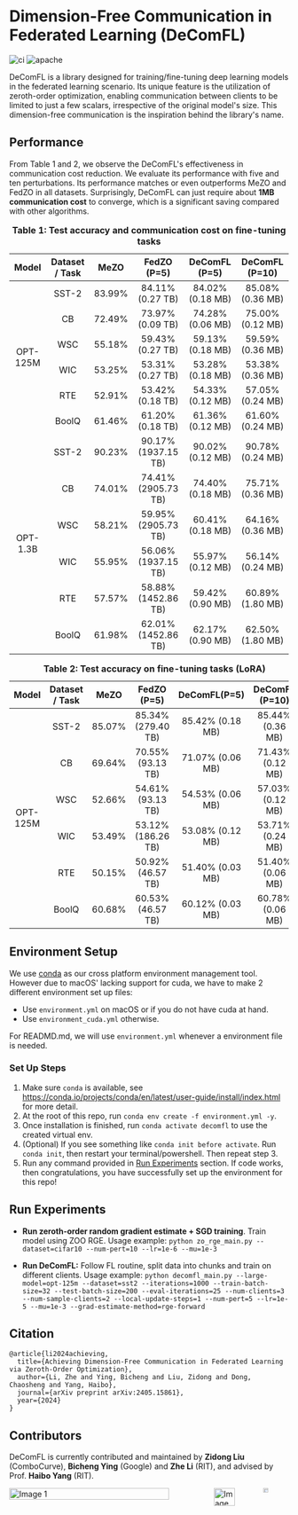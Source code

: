 # Dimension-Free Communication in Federated Learning (DeComFL)

![ci](https://github.com/ZidongLiu/FedDisco/actions/workflows/ci.yaml/badge.svg) ![apache](https://img.shields.io/badge/License-Apache%202.0-blue.svg)

DeComFL is a library designed for training/fine-tuning deep learning models in the federated learning scenario. Its unique feature is the utilization of zeroth-order optimization, enabling communication between clients to be limited to just a few scalars, irrespective of the original model's size. This dimension-free communication is the inspiration behind the library's name.

## Performance

From Table 1 and 2, we observe the DeComFL's effectiveness in communication cost reduction. We evaluate its performance with five and ten perturbations. Its performance matches or even outperforms MeZO and FedZO in all datasets. Surprisingly, DeComFL can just require about **1MB communication cost** to converge, which is a significant saving compared with other algorithms. 

<table>
  <caption style="caption-side: top; text-align: center; font-weight: bold;">Table 1: Test accuracy and communication cost on fine-tuning tasks</caption>
  <thead>
    <tr>
      <th style="text-align: center;">Model</th>
      <th style="text-align: center;">Dataset / Task</th>
      <th style="text-align: center;">MeZO</th>
      <th style="text-align: center;">FedZO (P=5)</th>
      <th style="text-align: center;">DeComFL (P=5)</th>
      <th style="text-align: center;">DeComFL (P=10)</th>
    </tr>
  </thead>
  <tbody>
    <tr>
      <td rowspan="6" style="text-align: center;">OPT-125M</td>
      <td style="text-align: center;">SST-2</td>
      <td style="text-align: center;">83.99%</td>
      <td style="text-align: center;">84.11% (0.27 TB)</td>
      <td style="text-align: center;">84.02% (0.18 MB)</td>
      <td style="text-align: center;">85.08% (0.36 MB)</td>
    </tr>
    <tr>
      <td style="text-align: center;">CB</td>
      <td style="text-align: center;">72.49%</td>
      <td style="text-align: center;">73.97% (0.09 TB)</td>
      <td style="text-align: center;">74.28% (0.06 MB)</td>
      <td style="text-align: center;">75.00% (0.12 MB)</td>
    </tr>
    <tr>
      <td style="text-align: center;">WSC</td>
      <td style="text-align: center;">55.18%</td>
      <td style="text-align: center;">59.43% (0.27 TB)</td>
      <td style="text-align: center;">59.13% (0.18 MB)</td>
      <td style="text-align: center;">59.59% (0.36 MB)</td>
    </tr>
    <tr>
      <td style="text-align: center;">WIC</td>
      <td style="text-align: center;">53.25%</td>
      <td style="text-align: center;">53.31% (0.27 TB)</td>
      <td style="text-align: center;">53.28% (0.18 MB)</td>
      <td style="text-align: center;">53.38% (0.36 MB)</td>
    </tr>
    <tr>
      <td style="text-align: center;">RTE</td>
      <td style="text-align: center;">52.91%</td>
      <td style="text-align: center;">53.42% (0.18 TB)</td>
      <td style="text-align: center;">54.33% (0.12 MB)</td>
      <td style="text-align: center;">57.05% (0.24 MB)</td>
    </tr>
    <tr>
      <td style="text-align: center;">BoolQ</td>
      <td style="text-align: center;">61.46%</td>
      <td style="text-align: center;">61.20% (0.18 TB)</td>
      <td style="text-align: center;">61.36% (0.12 MB)</td>
      <td style="text-align: center;">61.60% (0.24 MB)</td>
    </tr>
    <tr>
      <td rowspan="6" style="text-align: center;">OPT-1.3B</td>
      <td style="text-align: center;">SST-2</td>
      <td style="text-align: center;">90.23%</td>
      <td style="text-align: center;">90.17% (1937.15 TB)</td>
      <td style="text-align: center;">90.02% (0.12 MB)</td>
      <td style="text-align: center;">90.78% (0.24 MB)</td>
    </tr>
    <tr>
      <td style="text-align: center;">CB</td>
      <td style="text-align: center;">74.01%</td>
      <td style="text-align: center;">74.41% (2905.73 TB)</td>
      <td style="text-align: center;">74.40% (0.18 MB)</td>
      <td style="text-align: center;">75.71% (0.36 MB)</td>
    </tr>
    <tr>
      <td style="text-align: center;">WSC</td>
      <td style="text-align: center;">58.21%</td>
      <td style="text-align: center;">59.95% (2905.73 TB)</td>
      <td style="text-align: center;">60.41% (0.18 MB)</td>
      <td style="text-align: center;">64.16% (0.36 MB)</td>
    </tr>
    <tr>
      <td style="text-align: center;">WIC</td>
      <td style="text-align: center;">55.95%</td>
      <td style="text-align: center;">56.06% (1937.15 TB)</td>
      <td style="text-align: center;">55.97% (0.12 MB)</td>
      <td style="text-align: center;">56.14% (0.24 MB)</td>
    </tr>
    <tr>
      <td style="text-align: center;">RTE</td>
      <td style="text-align: center;">57.57%</td>
      <td style="text-align: center;">58.88% (1452.86 TB)</td>
      <td style="text-align: center;">59.42% (0.90 MB)</td>
      <td style="text-align: center;">60.89% (1.80 MB)</td>
    </tr>
    <tr>
      <td style="text-align: center;">BoolQ</td>
      <td style="text-align: center;">61.98%</td>
      <td style="text-align: center;">62.01% (1452.86 TB)</td>
      <td style="text-align: center;">62.17% (0.90 MB)</td>
      <td style="text-align: center;">62.50% (1.80 MB)</td>
    </tr>
  </tbody>
</table>


<table>
  <caption style="caption-side: top; text-align: center; font-weight: bold;">Table 2: Test accuracy on fine-tuning tasks (LoRA)</caption>
  <thead>
    <tr>
      <th style="text-align: center;">Model</th>
      <th style="text-align: center;">Dataset / Task</th>
      <th style="text-align: center;">MeZO</th>
      <th style="text-align: center;">FedZO (P=5)</th>
      <th style="text-align: center;">DeComFL(P=5)</th>
      <th style="text-align: center;">DeComFL (P=10)</th>
    </tr>
  </thead>
  <tbody>
    <tr>
      <td style="text-align: center;" rowspan="6">OPT-125M</td>
      <td style="text-align: center;">SST-2</td>
      <td style="text-align: center;">85.07%</td>
      <td style="text-align: center;">85.34% (279.40 TB)</td>
      <td style="text-align: center;">85.42% (0.18 MB)</td>
      <td style="text-align: center;">85.44% (0.36 MB)</td>
    </tr>
    <tr>
      <td style="text-align: center;">CB</td>
      <td style="text-align: center;">69.64%</td>
      <td style="text-align: center;">70.55% (93.13 TB)</td>
      <td style="text-align: center;">71.07% (0.06 MB)</td>
      <td style="text-align: center;">71.43% (0.12 MB)</td>
    </tr>
    <tr>
      <td style="text-align: center;">WSC</td>
      <td style="text-align: center;">52.66%</td>
      <td style="text-align: center;">54.61% (93.13 TB)</td>
      <td style="text-align: center;">54.53% (0.06 MB)</td>
      <td style="text-align: center;">57.03% (0.12 MB)</td>
    </tr>
    <tr>
      <td style="text-align: center;">WIC</td>
      <td style="text-align: center;">53.49%</td>
      <td style="text-align: center;">53.12% (186.26 TB)</td>
      <td style="text-align: center;">53.08% (0.12 MB)</td>
      <td style="text-align: center;">53.71% (0.24 MB)</td>
    </tr>
    <tr>
      <td style="text-align: center;">RTE</td>
      <td style="text-align: center;">50.15%</td>
      <td style="text-align: center;">50.92% (46.57 TB)</td>
      <td style="text-align: center;">51.40% (0.03 MB)</td>
      <td style="text-align: center;">51.40% (0.06 MB)</td>
    </tr>
    <tr>
      <td style="text-align: center;">BoolQ</td>
      <td style="text-align: center;">60.68%</td>
      <td style="text-align: center;">60.53% (46.57 TB)</td>
      <td style="text-align: center;">60.12% (0.03 MB)</td>
      <td style="text-align: center;">60.78% (0.06 MB)</td>
    </tr>
  </tbody>
</table>



## Environment Setup

We use [conda](https://docs.conda.io/projects/conda/en/stable/) as our cross platform environment management tool. However due to macOS' lacking support for cuda, we have to make 2 different environment set up files:

- Use `environment.yml` on macOS or if you do not have cuda at hand.
- Use `environment_cuda.yml` otherwise.

For READMD.md, we will use `environment.yml` whenever a environment file is needed.

### Set Up Steps

1. Make sure `conda` is available, see https://conda.io/projects/conda/en/latest/user-guide/install/index.html for more detail.
2. At the root of this repo, run `conda env create -f environment.yml -y`.
3. Once installation is finished, run `conda activate decomfl` to use the created virtual env.
4. (Optional) If you see something like `conda init before activate`. Run `conda init`, then restart your terminal/powershell. Then repeat step 3.
5. Run any command provided in [Run Experiments](#run-experiments) section. If code works, then congratulations, you have successfully set up the environment for this repo!

## Run Experiments

- **Run zeroth-order random gradient estimate + SGD training**. Train model using ZOO RGE.
  Usage example: `python zo_rge_main.py --dataset=cifar10 --num-pert=10 --lr=1e-6 --mu=1e-3`

- **Run DeComFL:** Follow FL routine, split data into chunks and train on different clients.
  Usage example: `python decomfl_main.py --large-model=opt-125m --dataset=sst2 --iterations=1000 --train-batch-size=32 --test-batch-size=200 --eval-iterations=25 --num-clients=3 --num-sample-clients=2 --local-update-steps=1 --num-pert=5 --lr=1e-5 --mu=1e-3 --grad-estimate-method=rge-forward`


## Citation

```
@article{li2024achieving,
  title={Achieving Dimension-Free Communication in Federated Learning via Zeroth-Order Optimization},
  author={Li, Zhe and Ying, Bicheng and Liu, Zidong and Dong, Chaosheng and Yang, Haibo},
  journal={arXiv preprint arXiv:2405.15861},
  year={2024}
}
```

## Contributors
DeComFL is currently contributed and maintained by <a href="https://zidongliu.github.io/" style="text-decoration: none;">**Zidong Liu**</a> (ComboCurve), <a href="https://scholar.google.com/citations?user=LuF6KX4AAAAJ&hl=en&oi=ao" style="text-decoration: none;">**Bicheng Ying**</a> (Google) and <a href="https://rogerrogerusc.github.io/" style="text-decoration: none;">**Zhe Li**</a> (RIT), and advised by Prof. <a href="https://haibo-yang-osu.github.io/homepage/" style="text-decoration: none;">**Haibo Yang**</a> (RIT). 

<div style="display: flex; justify-content: space-between;">
    <img src="https://github.com/user-attachments/assets/b3982917-e302-42c3-b396-e33bb9f52c90" alt="Image 1" style="width: 80%;" />
    <div style="display: flex; justify-content: center;">
      <img src="https://github.com/user-attachments/assets/c0dfb199-0a51-4b17-b9ba-9fe09d2c4f7a" alt="Image 2" style="width: 51%;" /> &nbsp;&nbsp;&nbsp;&nbsp;
      <img src="https://github.com/user-attachments/assets/23ba00dc-fc62-4ab3-9c70-0326aa20b786" alt="Image 3" style="width: 25%;" />
    </div>
</div>
